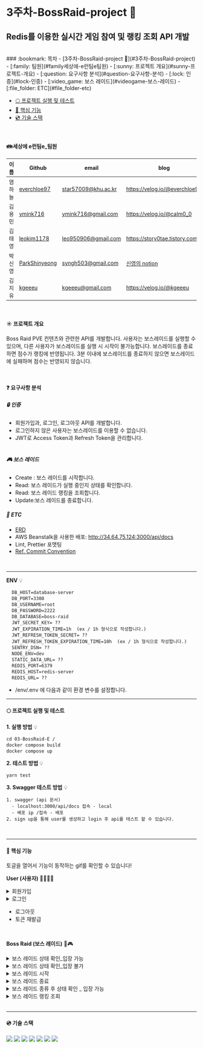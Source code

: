 # 3주차-BossRaid-project :space_invader:

## Redis를 이용한 실시간 게임 참여 및 랭킹 조회 API 개발

<br />
### :bookmark: 목차
- [3주차-BossRaid-project 💫](#3주차-BossRaid-project)
  - [:family: 팀원](#family세상에-e런팀e팀원)
  - [:sunny: ​프로젝트 개요](#sunny-프로젝트-개요)
  - [:question: 요구사항 분석](#question-요구사항-분석)
      - [:lock: 인증](#lock-인증)
      - [:video_game: 보스 레이드](#videogame-보스-레이드)
      - [:file_folder: ETC](#file_folder-etc)
    
  - [:full_moon: ​프로젝트 실행 및 테스트](#fullmoon-프로젝트-실행-및-테스트)
  - [:key: 핵심 기능](#key-핵심-기능)
  - [:cd: 기술 스택](#cd-기술-스택)

<br />

#### :family:세상에 e런팀e\_팀원

| 이름 | Github | email | blog |
| --- | --- | --- | --- |
| 염하늘 | [everchloe97](https://github.com/everchloe97) | star57009@khu.ac.kr | https://velog.io/@everchloe97 |
| 김용민 | [ymink716](https://github.com/ymink716) | ymink716@gmail.com | https://velog.io/@calm0_0 |
| 김태영 | [leokim1178](https://github.com/leokim1178) | leo950906@gmail.com | https://story0tae.tistory.com/ |
| 박신영 | [ParkShinyeong](https://github.com/ParkShinyeong) | syngh503@gmail.com | [신영의 notion](https://sudsy-action-667.notion.site/5ed77b24085f42b8bd1c9e5c0b37d25d) |
| 김지유 | [kgeeeu](https://github.com/scvgood287) | kgeeeu@gmail.com | https://velog.io/@kgeeeu |

<br />

#### :sunny: 프로젝트 개요

Boss Raid PVE 컨텐츠와 관련한 API를 개발합니다. 사용자는 보스레이드를 실행할 수 있으며, 다른 사용자가 보스레이드를 실행 시 시작이 불가능합니다. 보스레이드를 종료하면 점수가 랭킹에 반영됩니다. 3분 이내에 보스레이드를 종료하지 않으면 보스레이드에 실패하며 점수는 반영되지 않습니다.

<br />

#### :question: 요구사항 분석

##### :lock: **인증**

- 회원가입과, 로그인, 로그아웃 API를 개발합니다.
- 로그인하지 않은 사용자는 보스레이드를 이용할 수 없습니다.
- JWT로 Access Token과 Refresh Token을 관리합니다.  
  <br />

##### :video_game: **보스 레이드**

- Create : 보스 레이드를 시작합니다.
- Read: 보스 레이드가 실행 중인지 상태를 확인합니다.
- Read: 보스 레이드 랭킹을 조회합니다.
- Update:보스 레이드를 종료합니다. <br />

##### :file_folder: **ETC**

- [ERD](https://user-images.githubusercontent.com/57704568/179157151-da97740b-8704-4aa1-87dd-5974e8235f4b.png)
- AWS Beanstalk을 사용한 배포: http://34.64.75.124:3000/api/docs
- Lint, Prettier 포맷팅
- [Ref. Commit Convention](https://github.com/pre-onboarding-backend-E/03-BossRaid-E/wiki/Commit-Convention)

<br />

---

**ENV** 💡

```
  DB_HOST=database-server
  DB_PORT=3308
  DB_USERNAME=root
  DB_PASSWORD=2222
  DB_DATABASE=boss-raid
  JWT_SECRET_KEY= ??
  JWT_EXPIRATION_TIME=1h  (ex / 1h 형식으로 작성합니다.)
  JWT_REFRESH_TOKEN_SECRET= ??
  JWT_REFRESH_TOKEN_EXPIRATION_TIME=10h  (ex / 1h 형식으로 작성합니다.)
  SENTRY_DSN= ??
  NODE_ENV=dev
  STATIC_DATA_URL= ??
  REDIS_PORT=6379
  REDIS_HOST=redis-server
  REDIS_URL= ??
```

- /env/.env 에 다음과 같이 환경 변수를 설정합니다.

---

#### :full_moon: 프로젝트 실행 및 테스트

**1. 실행 방법** 💡

```
cd 03-BossRaid-E /
docker compose build
docker compose up
```

**2. 테스트 방법** 💡

```
yarn test
```

**3. Swagger 테스트 방법** 💡

```
1. swagger (api 문서)
  - localhost:3000/api/docs 접속 - local
  - 배포 ip /접속 - 배포
2. sign up을 통해 user를 생성하고 login 후 api를 테스트 할 수 있습니다.
```

<br />

---

#### :key: 핵심 기능

토글을 열어서 기능이 동작하는 gif를 확인할 수 있습니다!

**User (사용자)** 🙍‍♀️🙍‍♂️

<details>
<summary>회원가입</summary>
<div markdown="1">

![회원가입](./images/gif/%ED%9A%8C%EC%9B%90%EA%B0%80%EC%9E%85.gif)

</div>
</details>
<details>
<summary>로그인</summary>
<div markdown="1">

![로그인](./images/gif/%EB%A1%9C%EA%B7%B8%EC%9D%B8.gif)

</div>
</details>

- 로그아웃
- 토큰 재발급

<br />

**Boss Raid (보스 레이드)** :space_invader::video_game:

<details>
<summary>보스 레이드 상태 확인_입장 가능</summary>
<div markdown="1">

![보스 레이드 상태 확인_입장 가능](./images/gif/%EB%A0%88%EC%9D%B4%EB%93%9C%20%EC%83%81%ED%83%9C%EC%A1%B0%ED%9A%8C-%EC%9E%85%EC%9E%A5%EA%B0%80%EB%8A%A5.gif)

</div>
</details>

<details>
<summary>보스 레이드 상태 확인_입장 불가</summary>
<div markdown="1">

![보스 레이드 상태 확인_입장 가능](./images/gif/%EB%A0%88%EC%9D%B4%EB%93%9C%20%EC%83%81%ED%83%9C%EC%A1%B0%ED%9A%8C-%EC%9E%85%EC%9E%A5%EB%B6%88%EA%B0%80.gif)

</div>
</details>

<details>
<summary>보스 레이드 시작</summary>
<div markdown="1">

![보스 레이드 시작](./images/gif/%EB%A0%88%EC%9D%B4%EB%93%9C%20%EC%9E%85%EC%9E%A5.gif)

</div>
</details>

<details>
<summary>보스 레이드 종료</summary>
<div markdown="1">

![보스 레이드 종료](./images/gif/%EB%A0%88%EC%9D%B4%EB%93%9C%20%EC%A2%85%EB%A3%8C.gif)

</div>
</details>

<details>
<summary>보스 레이드 종류 후 상태 확인 _ 입장 가능</summary>
<div markdown="1">

![보스 레이드 종류 후 다시 조회시 입장 가능](./images/gif/%EC%A2%85%EB%A3%8C%20%ED%9B%84%20%EB%8B%A4%EC%8B%9C%20%EC%A1%B0%ED%9A%8C%EC%8B%9C%20%EC%9E%85%EC%9E%A5%EA%B0%80%EB%8A%A5.gif)

</div>
</details>

<details>
<summary>보스 레이드 랭킹 조회</summary>
<div markdown="1">

![보스 레이드 랭킹 조회](./images/gif/%EB%9E%AD%ED%81%AC%EB%A6%AC%EC%8A%A4%ED%8A%B8%20%EC%A1%B0%ED%9A%8C.gif)

</div>
</details>

 <br />

---

#### :cd: 기술 스택

<img src="https://img.shields.io/badge/Typescript-3178C6?style=flat&logo=typescript&logoColor=white"/>
<img src="https://img.shields.io/badge/NestJS-E0234E?style=flat&logo=nestjs&logoColor=white"/>
<img src="https://img.shields.io/badge/Docker-2496ED?style=flat&logo=docker&logoColor=white"/>
<img src="https://img.shields.io/badge/MySQL-4479A1?style=flat&logo=mysql&logoColor=white"/>
<img src="https://img.shields.io/badge/NodeJS-339933?style=flat&logo=nodejs&logoColor=white"/>
<img src="https://img.shields.io/badge/GitHub-181717?style=flat&logo=github&logoColor=white"/>
<img src="https://img.shields.io/badge/Redis-DC382D?style=flat&logo=redis&logoColor=white"/>

<br><br/>
